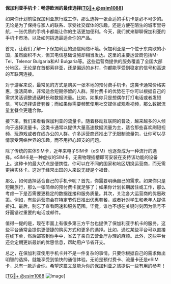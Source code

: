 **保加利亚手机卡：畅游欧洲的最佳选择[[TG💪+ @esim1088](https://t.me/s/esim1088)]**

如果你计划前往保加利亚旅行或工作，那么选择一张合适的手机卡是必不可少的。无论是为了保持与家人的联系、享受社交媒体的乐趣，还是方便在陌生的城市里导航，一张优质的手机卡都能让你的生活更加便利。今天，我们就来聊聊保加利亚的手机卡市场，以及如何挑选最适合你的产品。

首先，让我们了解一下保加利亚的通信网络环境。保加利亚是一个位于东南欧的小国，虽然面积不大，但其电信基础设施却相当发达。这里的主要运营商包括M-Tel、Telenor Bulgaria和A1 Bulgaria等。这些运营商提供的服务覆盖了全国大部分地区，无论是在首都索非亚，还是偏远的乡村，你都能享受到稳定的信号和高速的互联网连接。

对于游客来说，最常见的方式是购买一张本地的预付费手机卡。这类卡通常价格实惠，激活简单，非常适合短期停留的人群。预付费卡的优势在于你可以根据自己的需求灵活调整通话时长和数据流量。比如，如果你只是想偶尔打打电话或者发短信，可以选择语音套餐；而如果你需要频繁使用社交媒体或观看视频，那么数据流量套餐会更适合你。

接下来，我们来看看保加利亚的流量卡。随着移动互联网的普及，越来越多的人倾向于选择流量卡。这类卡通常以提供大量高速数据流量为主，适合那些喜欢刷短视频、玩游戏或者在线办公的人群。许多运营商还推出了无限制流量包，让你可以尽情享受网络世界的乐趣，而不用担心超支的问题。

除了传统的实体SIM卡，近年来电子SIM卡（eSIM）也逐渐成为一种流行的选择。eSIM卡是一种虚拟的SIM卡，无需物理插槽即可安装在支持该功能的设备上。这种卡的最大优点是便携性，你可以在不同的国家和地区切换运营商，而无需更换实体卡。这对于经常出国的人来说无疑是个福音。

那么，如何选择适合自己的手机卡呢？首先，你需要明确自己的需求。如果你只是短期旅行，那么一张简单的预付费卡就足够了；如果你计划长期居住或工作，那么考虑一下是否需要更稳定的数据连接和服务质量。其次，关注各大运营商的优惠政策。例如，有些运营商会在特定节假日推出优惠套餐，或者针对学生和老年人提供折扣。最后，别忘了查看网速和服务范围。毕竟，谁也不想在关键时刻因为信号不好而错过重要的电话或邮件。

值得一提的是，现在市面上有很多第三方平台也提供了保加利亚手机卡的服务。这些平台通常会提供更便捷的购买方式和更多的选择。比如，通过某些平台可以直接在线下单，然后邮寄到你手中，省去了亲自去营业厅办理的麻烦。此外，这些平台还会定期更新最新的优惠信息，帮助用户节省开支。

总之，在保加利亚使用手机卡并不是一件复杂的事情。只要你根据自己的需求做出明智的选择，就能享受到愉快的通信体验。无论是预付费卡、流量卡还是eSIM卡，总有一款适合你。希望这篇文章能为你的保加利亚之旅提供一些有用的参考！

[[TG💪+ @esim1088](https://t.me/s/esim1088) ![Image](https://i.postimg.cc/4NQfJmqS/Snipaste-2025-05-13-00-14-12.png)]
